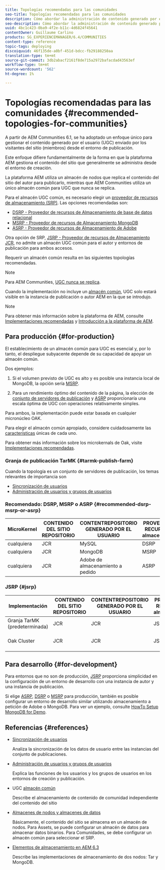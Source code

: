 ```yaml
---
title: Topologías recomendadas para las comunidades
seo-title: Topologías recomendadas para las comunidades
description: Cómo abordar la administración de contenido generado por el usuario (UGC)
seo-description: Cómo abordar la administración de contenido generado por el usuario (UGC)
uuid: 4bc1c423-0ba9-4f2e-b11c-4d6824f45641
contentOwner: Guillaume Carlino
products: SG_EXPERIENCEMANAGER/6.4/COMMUNITIES
content-type: reference
topic-tags: deploying
discoiquuid: 46f135de-a0bf-451d-bdcc-fb29188250aa
translation-type: tm+mt
source-git-commit: 3db2abacf2161f8de715a2972bafacdad43563ef
workflow-type: tm+mt
source-wordcount: '562'
ht-degree: 1%

---
```



# Topologías recomendadas para las comunidades {#recommended-topologies-for-communities}

A partir de AEM Communities 6.1, se ha adoptado un enfoque único para gestionar el contenido generado por el usuario (UGC) enviado por los visitantes del sitio (miembros) desde el entorno de publicación.

Este enfoque difiere fundamentalmente de la forma en que la plataforma AEM gestiona el contenido del sitio que generalmente se administra desde el entorno de creación.

La plataforma AEM utiliza un almacén de nodos que replica el contenido del sitio del autor para publicarlo, mientras que AEM Communities utiliza un único almacén común para UGC que nunca se replica.

Para el almacén UGC común, es necesario elegir un [proveedor de recursos de almacenamiento (SRP)](working-with-srp.md). Las opciones recomendadas son:

* [DSRP - Proveedor de recursos de Almacenamiento de base de datos relacional](dsrp.md)
* [MSRP - Proveedor de recursos de Almacenamiento MongoDB](msrp.md)
* [ASRP - Proveedor de recursos de Almacenamiento de Adobe](asrp.md)

Otra opción de SRP, [JSRP - Proveedor de recursos de Almacenamiento JCR](jsrp.md), no admite un almacén UGC común para el autor y entornos de publicación para ambos accesos.

Requerir un almacén común resulta en las siguientes topologías recomendadas.

>[!NOTE]
>
>Para AEM Communities, [UGC nunca se replica](working-with-srp.md#ugc-never-replicated).
>
>Cuando la implementación no incluye un [almacén común](working-with-srp.md), UGC solo estará visible en la instancia de publicación o autor AEM en la que se introdujo.

>[!NOTE]
>
>Para obtener más información sobre la plataforma de AEM, consulte [Implementaciones recomendadas](../../help/sites-deploying/recommended-deploys.md) y [Introducción a la plataforma de AEM](../../help/sites-deploying/data-store-config.md).

## Para producción {#for-production}

El establecimiento de un almacén común para UGC es esencial y, por lo tanto, el despliegue subyacente depende de su capacidad de apoyar un almacén común.

Dos ejemplos:

1) Si el volumen previsto de UGC es alto y es posible una instancia local de MongoDB, la opción sería [MSRP](msrp.md).

2) Para un rendimiento óptimo del contenido de la página, la elección de [conjunto de servidores de publicación](../../help/sites-deploying/recommended-deploys.md#tarmk-farm) y [ASRP](asrp.md) proporcionaría una escala óptima de UGC con operaciones relativamente simples.

Para ambos, la implementación puede estar basada en cualquier micronúcleo OAK.

Para elegir el almacén común apropiado, considere cuidadosamente las [características](working-with-srp.md#characteristics-of-srp-options) únicas de cada uno.

Para obtener más información sobre los microkernals de Oak, visite [Implementaciones recomendadas](../../help/sites-deploying/recommended-deploys.md).

### Granja de publicación TarMK {#tarmk-publish-farm}

Cuando la topología es un conjunto de servidores de publicación, los temas relevantes de importancia son

* [Sincronización de usuarios](sync.md)
* [Administración de usuarios y grupos de usuarios](users.md)

### Recomendado: DSRP, MSRP o ASRP {#recommended-dsrp-msrp-or-asrp}

| MicroKernel | CONTENIDO DEL SITIO REPOSITORIO | CONTENTREPOSITORIO GENERADO POR EL USUARIO | PROVEEDOR DE RECURSOS DE almacenamiento | CONSERVACIÓN COMÚN |
|-------------|------------------------|----------------------------------|---------------------------|---------------|
| cualquiera | JCR | MySQL | DSRP | Sí |
| cualquiera | JCR | MongoDB | MSRP | Sí |
| cualquiera | JCR | Adobe de almacenamiento a pedido | ASRP | Sí |

### JSRP {#jsrp}


| Implementación | CONTENIDO DEL SITIO REPOSITORIO | CONTENTREPOSITORIO GENERADO POR EL USUARIO | PROVEEDOR DE RECURSOS DE almacenamiento | CONSERVACIÓN COMÚN |
|----------------------|------------------------|----------------------------------|---------------------------|---------------------------------|
| Granja TarMK (predeterminada) | JCR | JCR | JSRP | No |
| Oak Cluster | JCR | JCR | JSRP | Solo para entorno de publicación |

## Para desarrollo {#for-development}

Para entornos que no son de producción, [JSRP](jsrp.md) proporciona simplicidad en la configuración de un entorno de desarrollo con una instancia de autor y una instancia de publicación.

Si elige [ASRP](asrp.md), [DSRP](dsrp.md) o [MSRP](msrp.md) para producción, también es posible configurar un entorno de desarrollo similar utilizando almacenamiento a petición de Adobe o MongoDB. Para ver un ejemplo, consulte [HowTo Setup MongoDB for Demo](demo-mongo.md).

## Referencias {#references}

* [Sincronización de usuarios](sync.md)

   Analiza la sincronización de los datos de usuario entre las instancias del conjunto de publicaciones.

* [Administración de usuarios y grupos de usuarios](users.md)

   Explica las funciones de los usuarios y los grupos de usuarios en los entornos de creación y publicación.

* UGC [almacén común](working-with-srp.md)

   Describe el almacenamiento de contenido de comunidad independiente del contenido del sitio

* [Almacenes de nodos y almacenes de datos](../../help/sites-deploying/data-store-config.md)

   Básicamente, el contenido del sitio se almacena en un almacén de nodos. Para Assets, se puede configurar un almacén de datos para almacenar datos binarios. Para Comunidades, se debe configurar un almacén común para seleccionar el SRP.

* [Elementos de almacenamiento en AEM 6.3](../../help/sites-deploying/storage-elements-in-aem-6.md)

   Describe las implementaciones de almacenamiento de dos nodos: Tar y MongoDB.
